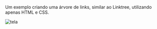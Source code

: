 Um exemplo criando uma árvore de links, similar ao Linktree, utilizando apenas HTML e CSS.

![tela](https://user-images.githubusercontent.com/88552839/180045393-5cb704e8-885c-4e8d-823d-2d21726bd8e1.png)
